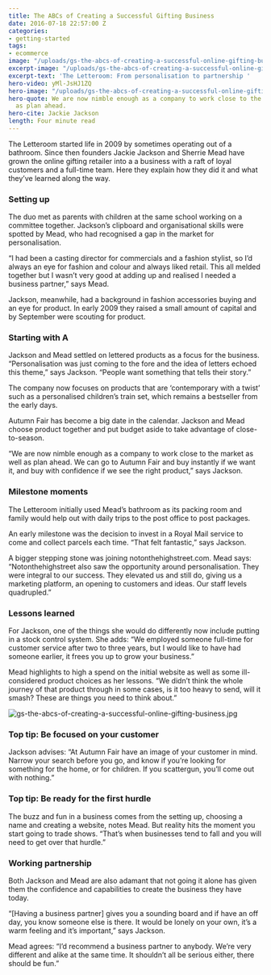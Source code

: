 ```yaml
---
title: The ABCs of Creating a Successful Gifting Business
date: 2016-07-18 22:57:00 Z
categories:
- getting-started
tags:
- ecommerce
image: "/uploads/gs-the-abcs-of-creating-a-successful-online-gifting-business-2.jpg"
excerpt-image: "/uploads/gs-the-abcs-of-creating-a-successful-online-gifting-business-2.jpg"
excerpt-text: 'The Letteroom: From personalisation to partnership '
hero-video: yMl-JsHJ1ZQ
hero-image: "/uploads/gs-the-abcs-of-creating-a-successful-online-gifting-business-2.jpg"
hero-quote: We are now nimble enough as a company to work close to the market as well
  as plan ahead.
hero-cite: Jackie Jackson
length: Four minute read
---
```



The Letteroom started life in 2009 by sometimes operating out of a bathroom. Since then founders Jackie Jackson and Sherrie Mead have grown the online gifting retailer into a 
a business with a raft of loyal customers and a full-time team. Here they explain how they did it and what they’ve learned along the way.

### Setting up 

The duo met as parents with children at the same school working on a committee together. Jackson’s clipboard and organisational skills were spotted by Mead, who had recognised a gap in the market for personalisation.

“I had been a casting director for commercials and a fashion stylist, so I’d always an eye for fashion and colour and always liked retail. This all melded together but I wasn’t very good at adding up and realised I needed a business partner,” says Mead. 

Jackson, meanwhile, had a background in fashion accessories buying and an eye for product. In early 2009 they raised a small amount of capital and by September were scouting for product. 

### Starting with A

 Jackson and Mead settled on lettered products as a focus for the business. “Personalisation was just coming to the fore and the idea of letters echoed this theme,” says Jackson. “People want something that tells their story.”

The company now focuses on products that are ‘contemporary with a twist’ such as a personalised children’s train set, which remains a bestseller from the early days. 

Autumn Fair has become a big date in the calendar. Jackson and Mead choose product together and put budget aside to take advantage of close-to-season. 

“We are now nimble enough as a company to work close to the market as well as plan ahead. We can go to Autumn Fair and buy instantly if we want it, and buy with confidence if we see the right product,” says Jackson. 

### Milestone moments  

The Letteroom initially used Mead’s bathroom as its packing room and family would help out with daily trips to the post office to post packages. 

An early milestone was the decision to invest in a Royal Mail service to come and collect parcels each time. “That felt fantastic,” says Jackson. 

A bigger stepping stone was joining notonthehighstreet.com. Mead says: “Notonthehighstreet also saw the opportunity around personalisation. They were integral to our success. They elevated us and still do, giving us a marketing platform, an opening to customers and ideas. Our staff levels quadrupled.”

### Lessons learned 

For Jackson, one of the things she would do differently now include putting in a stock control system. She adds: “We employed someone full-time for customer service after two to three years, but I would like to have had someone earlier, it frees you up to grow your business.” 

Mead highlights to high a spend on the initial website as well as some ill-considered product choices as her lessons. “We didn’t think the whole journey of that product through in some cases, is it too heavy to send, will it smash? These are things you need to think about.”

![gs-the-abcs-of-creating-a-successful-online-gifting-business.jpg](/uploads/gs-the-abcs-of-creating-a-successful-online-gifting-business.jpg)

### Top tip: Be focused on your customer

Jackson advises: “At Autumn Fair have an image of your customer in mind. Narrow your search before you go, and know if you’re looking for something for the home, or for children. If you scattergun, you’ll come out with nothing.”

### Top tip: Be ready for the first hurdle

The buzz and fun in a business comes from the setting up, choosing a name and creating a website, notes Mead. But reality hits the moment you start going to trade shows. “That’s when businesses tend to fall and you will need to get over that hurdle.”

### Working partnership

Both Jackson and Mead are also adamant that not going it alone has given them the confidence and capabilities to create the business they have today. 

“[Having a business partner] gives you a sounding board and if have an off day, you know someone else is there. It would be lonely on your own, it’s a warm feeling and it’s important,” says Jackson. 

Mead agrees: “I’d recommend a business partner to anybody. We’re very different and alike at the same time. It shouldn’t all be serious either, there should be fun.” 
